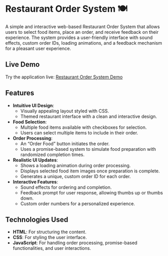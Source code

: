 # Restaurant Order System 🍽️

A simple and interactive web-based Restaurant Order System that allows users to select food items, place an order, and receive feedback on their experience. The system provides a user-friendly interface with sound effects, custom order IDs, loading animations, and a feedback mechanism for a pleasant user experience.

## Live Demo

Try the application live: [Restaurant Order System Demo](https://sunnykumar-code.github.io/hunger-Bits/)

## Features

- **Intuitive UI Design**: 
  - Visually appealing layout styled with CSS.
  - Themed restaurant interface with a clean and interactive design.
- **Food Selection**:
  - Multiple food items available with checkboxes for selection.
  - Users can select multiple items to include in their order.
- **Order Processing**:
  - An “Order Food” button initiates the order.
  - Uses a promise-based system to simulate food preparation with randomized completion times.
- **Realistic UI Updates**:
  - Shows a loading animation during order processing.
  - Displays selected food item images once preparation is complete.
  - Generates a unique, custom order ID for each order.
- **Interactive Features**:
  - Sound effects for ordering and completion.
  - Feedback prompt for user response, allowing thumbs up or thumbs down.
  - Custom order numbers for a personalized experience.

## Technologies Used

- **HTML**: For structuring the content.
- **CSS**: For styling the user interface.
- **JavaScript**: For handling order processing, promise-based functionalities, and user interactions.


